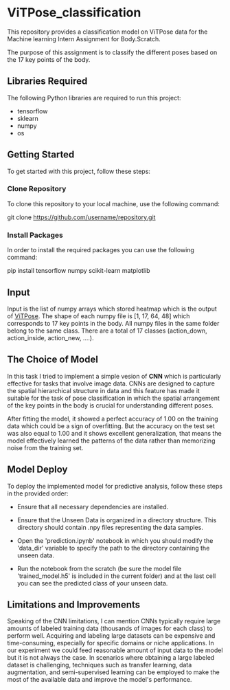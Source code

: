 # ViTPose_classification
This repository provides a classification model on ViTPose data for the Machine learning Intern Assignment for Body.Scratch.

The purpose of this assignment is to classify the different poses based on the 17 key points of the body.

## Libraries Required

The following Python libraries are required to run this project:

- tensorflow
- sklearn
- numpy
- os


## Getting Started

To get started with this project, follow these steps:

### Clone Repository

To clone this repository to your local machine, use the following command:

git clone https://github.com/username/repository.git

### Install Packages

In order to install the required packages you can use the following command:

pip install tensorflow numpy scikit-learn matplotlib 

## Input
Input is the list of numpy arrays which stored heatmap which is the output of [ViTPose](https://github.com/ViTAE-Transformer/ViTPose). The shape of each numpy file is [1, 17, 64, 48] which corresponds to 17 key points in the body. All numpy files in the same folder belong to the same class. There are a total of 17 classes (action_down, action_inside, action_new, ….). 

## The Choice of Model

In this task I tried to implement a simple vesion of **CNN** which is particularly effective for tasks that involve image data. CNNs are designed to capture the spatial hierarchical structure in data and this feature has made it suitable for the task of pose classification in which the spatial arrangement of the key points in the body is crucial for understanding different poses.

After fitting the model, it showed a perfect accuracy of 1.00 on the training data which could be a sign of overfitting. But the accuracy on the test set was also equal to 1.00 and it shows excellent generalization, that means the model effectively learned the patterns of the data rather than memorizing noise from the training set.

## Model Deploy

To deploy the implemented model for predictive analysis, follow these steps in the provided order:

- Ensure that all necessary dependencies are installed. 

- Ensure that the Unseen Data is organized in a directory structure. This directory should contain .npy files representing the data samples.

- Open the 'prediction.ipynb' notebook in which you should modify the 'data_dir' variable to specify the path to the directory containing the unseen data.

- Run the notebook from the scratch (be sure the model file 'trained_model.h5' is included in the current folder) and at the last cell you can see the predicted class of your unseen data.

## Limitations and Improvements

Speaking of the CNN limitations, I can mention CNNs typically require large amounts of labeled training data (thousands of images for each class) to perform well. Acquiring and labeling large datasets can be expensive and time-consuming, especially for specific domains or niche applications. In our experiment we could feed reasonable amount of input data to the model but it is not always the case.
In scenarios where obtaining a large labeled dataset is challenging, techniques such as transfer learning, data augmentation, and semi-supervised learning can be employed to make the most of the available data and improve the model's performance. 


